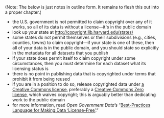 (Note: The below is just notes in outline form. It remains to flesh this out into a proper chapter.)

* the U.S. government is not permitted to claim copyright over any of it works, so all of its data is without a license—it's in the public domain
* look up your state at http://copyright.lib.harvard.edu/states/
* some states do not permit themselves or their subdivisions (e.g., cities, counties, towns) to claim copyright—if your state is one of these, then all of your data is in the public domain, and you should state so explicitly in the metadata for all datasets that you publish
* if your state does permit itself to claim copyright under some circumstances, then you must determine for each dataset what its licensing status is
* there is no point in publishing data that is copyrighted under terms that prohibit it from being reused
* if you are in a position to do so, release copyrighted data under [a Creative Commons license](https://creativecommons.org/choose/), preferably a [Creative Commons Zero license](https://creativecommons.org/about/cc0), which waives copyright; this is arguably better than dedicating work to the public domain
* for more information, read _Open Government Data_’s “[Best-Practices Language for Making Data ‘License-Free’](http://theunitedstates.io/licensing/).”
